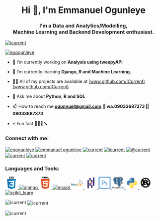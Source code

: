 <h1 align="center" color="blue">Hi 👋, I'm Emmanuel Ogunleye</h1>
<h3 align="center">I'm a Data and Analytics/Modelling,<br/> Machine Learning and Backend Development enthusiast.</h3>

<p align="left"> <a href="https://github.com/ryo-ma/github-profile-trophy"><img src="https://github-profile-trophy.vercel.app/?username=icurrent" alt="icurrent" /></a> </p>

<p align="left"> <a href="https://twitter.com/eoogunleye" target="blank"><img src="https://img.shields.io/twitter/follow/eoogunleye?logo=twitter&style=for-the-badge" alt="eoogunleye" /></a> </p>

- 🔭 I’m currently working on **Analysis using tweepyAPI**

- 🌱 I’m currently learning **Django, R and Machine Learning.**

- 👨‍💻 All of my projects are available at [www.github.com/ICurrent](www.github.com/ICurrent)

- 💬 Ask me about **Python, R and SQL**

- 📫 How to reach me **ogunnuel@gmail.com || wa.09033687373 || 09033687373**

- ⚡ Fun fact **🎼👨‍💻🪛**

<h3 align="left">Connect with me:</h3>
<p align="left">
<a href="https://twitter.com/eoogunleye" target="blank"><img align="center" src="https://raw.githubusercontent.com/rahuldkjain/github-profile-readme-generator/master/src/images/icons/Social/twitter.svg" alt="eoogunleye" height="30" width="40" /></a>
<a href="https://linkedin.com/in/emmanuel ogunleye" target="blank"><img align="center" src="https://raw.githubusercontent.com/rahuldkjain/github-profile-readme-generator/master/src/images/icons/Social/linked-in-alt.svg" alt="emmanuel ogunleye" height="30" width="40" /></a>
<a href="https://stackoverflow.com/users/current" target="blank"><img align="center" src="https://raw.githubusercontent.com/rahuldkjain/github-profile-readme-generator/master/src/images/icons/Social/stack-overflow.svg" alt="current" height="30" width="40" /></a>
<a href="https://kaggle.com/icurrent" target="blank"><img align="center" src="https://raw.githubusercontent.com/rahuldkjain/github-profile-readme-generator/master/src/images/icons/Social/kaggle.svg" alt="icurrent" height="30" width="40" /></a>
<a href="https://medium.com/@current" target="blank"><img align="center" src="https://raw.githubusercontent.com/rahuldkjain/github-profile-readme-generator/master/src/images/icons/Social/medium.svg" alt="@current" height="30" width="40" /></a>
<a href="https://www.hackerrank.com/current" target="blank"><img align="center" src="https://raw.githubusercontent.com/rahuldkjain/github-profile-readme-generator/master/src/images/icons/Social/hackerrank.svg" alt="current" height="30" width="40" /></a>
<a href="https://www.leetcode.com/current" target="blank"><img align="center" src="https://raw.githubusercontent.com/rahuldkjain/github-profile-readme-generator/master/src/images/icons/Social/leet-code.svg" alt="current" height="30" width="40" /></a>
</p>

<h3 align="left">Languages and Tools:</h3>
<p align="left"> <a href="https://www.w3schools.com/css/" target="_blank" rel="noreferrer"> <img src="https://raw.githubusercontent.com/devicons/devicon/master/icons/css3/css3-original-wordmark.svg" alt="css3" width="40" height="40"/> </a> <a href="https://www.djangoproject.com/" target="_blank" rel="noreferrer"> <img src="https://cdn.worldvectorlogo.com/logos/django.svg" alt="django" width="40" height="40"/> </a> <a href="https://www.w3.org/html/" target="_blank" rel="noreferrer"> <img src="https://raw.githubusercontent.com/devicons/devicon/master/icons/html5/html5-original-wordmark.svg" alt="html5" width="40" height="40"/> </a> <a href="https://www.microsoft.com/en-us/sql-server" target="_blank" rel="noreferrer"> <img src="https://www.svgrepo.com/show/303229/microsoft-sql-server-logo.svg" alt="mssql" width="40" height="40"/> </a> <a href="https://www.mysql.com/" target="_blank" rel="noreferrer"> <img src="https://raw.githubusercontent.com/devicons/devicon/master/icons/mysql/mysql-original-wordmark.svg" alt="mysql" width="40" height="40"/> </a> <a href="https://pandas.pydata.org/" target="_blank" rel="noreferrer"> <img src="https://raw.githubusercontent.com/devicons/devicon/2ae2a900d2f041da66e950e4d48052658d850630/icons/pandas/pandas-original.svg" alt="pandas" width="40" height="40"/> </a> <a href="https://www.photoshop.com/en" target="_blank" rel="noreferrer"> <img src="https://raw.githubusercontent.com/devicons/devicon/master/icons/photoshop/photoshop-line.svg" alt="photoshop" width="40" height="40"/> </a> <a href="https://www.postgresql.org" target="_blank" rel="noreferrer"> <img src="https://raw.githubusercontent.com/devicons/devicon/master/icons/postgresql/postgresql-original-wordmark.svg" alt="postgresql" width="40" height="40"/> </a> <a href="https://www.python.org" target="_blank" rel="noreferrer"> <img src="https://raw.githubusercontent.com/devicons/devicon/master/icons/python/python-original.svg" alt="python" width="40" height="40"/> </a> <a href="https://www.rust-lang.org" target="_blank" rel="noreferrer"> <img src="https://raw.githubusercontent.com/devicons/devicon/master/icons/rust/rust-plain.svg" alt="rust" width="40" height="40"/> </a> <a href="https://scikit-learn.org/" target="_blank" rel="noreferrer"> <img src="https://upload.wikimedia.org/wikipedia/commons/0/05/Scikit_learn_logo_small.svg" alt="scikit_learn" width="40" height="40"/> </a> </p>

<p><img align="left" src="https://github-readme-stats.vercel.app/api/top-langs?username=icurrent&show_icons=true&locale=en&layout=compact" alt="icurrent" /></p>

<p>&nbsp;<img align="center" src="https://github-readme-stats.vercel.app/api?username=icurrent&show_icons=true&locale=en" alt="icurrent" /></p>

<p><img align="center" src="https://github-readme-streak-stats.herokuapp.com/?user=icurrent&" alt="icurrent" /></p>



































<!---
ICurrent/ICurrent is a ✨ special ✨ repository because its `README.md` (this file) appears on your GitHub profile.
You can click the Preview link to take a look at your changes.
--->
